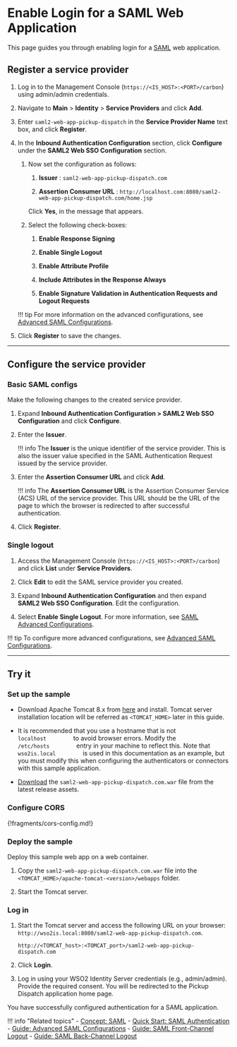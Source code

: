 # Enable Login for a SAML Web Application

This page guides you through enabling login for a [SAML]({{base_path}}/references/concepts/authentication/intro-saml/) web application. 

## Register a service provider

1.  Log in to the Management Console (`https://<IS_HOST>:<PORT>/carbon`) using admin/admin credentials. 

2.  Navigate to **Main** > **Identity** > **Service Providers** and click **Add**.

3.  Enter `saml2-web-app-pickup-dispatch` in the **Service Provider Name** text box,
    and click **Register**.

4.  In the **Inbound Authentication Configuration** section, click
    **Configure** under the **SAML2 Web SSO Configuration** section.

    1.  Now set the configuration as follows:

        1.  **Issuer** : `saml2-web-app-pickup-dispatch.com`

        2.  **Assertion Consumer URL** :  ` http://localhost.com:8080/saml2-web-app-pickup-dispatch.com/home.jsp `                       
        
        Click **Yes**, in the message that appears.

    2.  Select the following check-boxes:
        1.  **Enable Response Signing**

        2.  **Enable Single Logout**

        3.  **Enable Attribute Profile**

        4.  **Include Attributes in the Response Always**  
        
        5.  **Enable Signature Validation in Authentication Requests and Logout Requests**
    
    !!! tip
        For more information on the advanced configurations, see [Advanced SAML Configurations]({{base_path}}/guides/login/saml-app-config-advanced/).

5.  Click **Register** to save the changes.

----

## Configure the service provider

### Basic SAML configs 

Make the following changes to the created service provider.

1. Expand **Inbound Authentication Configuration > SAML2 Web SSO Configuration** and click **Configure**.

2. Enter the **Issuer**. 

    !!! info
        The **Issuer** is the unique identifier of the service provider. This is also the issuer value specified in the SAML Authentication Request issued by the service provider.
     
2. Enter the **Assertion Consumer URL** and click **Add**.
    
    !!! info
        The **Assertion Consumer URL** is the Assertion Consumer Service (ACS) URL of the service provider. This URL should be the URL of the page to which the browser is redirected to after successful authentication.

3. Click **Register**.

### Single logout

1. Access the Management Console (`https://<IS_HOST>:<PORT>/carbon`) and click **List** under **Service Providers**. 

2. Click **Edit** to edit the SAML service provider you created.

3. Expand **Inbound Authentication Configuration** and then expand **SAML2 Web SSO Configuration**. Edit the configuration.

4. Select **Enable Single Logout**. For more information, see [SAML Advanced Configurations]({{base_path}}/guides/login/saml-parameters-in-auth-request).

!!! tip
     To configure more advanced configurations, see [Advanced SAML Configurations]({{base_path}}/guides/login/saml-app-config-advanced).

----

## Try it

### Set up the sample

- Download Apache Tomcat 8.x from
[here](https://tomcat.apache.org/download-80.cgi) and install. Tomcat
server installation location will be referred as `<TOMCAT_HOME>` later
in this guide.      

- It is recommended that you use a hostname that is not
`          localhost         ` to avoid browser errors. Modify the
`          /etc/hosts         ` entry in your machine to reflect this.
Note that `          wso2is.local         ` is used in
this documentation as an example, but you must modify this when
configuring the authenticators or connectors with this sample
application.

-   [Download](https://github.com/wso2/samples-is/releases/download/v4.3.0/saml2-web-app-pickup-dispatch.com.war) the `saml2-web-app-pickup-dispatch.com.war` file from the latest release assets.

### Configure CORS

{!fragments/cors-config.md!}

### Deploy the sample

Deploy this sample web app on a web container.

1.  Copy the `saml2-web-app-pickup-dispatch.com.war` file into the `<TOMCAT_HOME>/apache-tomcat-<version>/webapps` folder. 

2.  Start the Tomcat server.

### Log in

1. Start the Tomcat server and access the following URL on your browser: `http://wso2is.local:8080/saml2-web-app-pickup-dispatch.com`.

	```
	http://<TOMCAT_host>:<TOMCAT_port>/saml2-web-app-pickup-dispatch.com
	```

2. Click **Login**.

3. Log in using your WSO2 Identity Server credentials (e.g., admin/admin). Provide the required consent. You will be redirected to the Pickup Dispatch application home page.

You have successfully configured authentication for a SAML application.

!!! info "Related topics"
    - [Concept: SAML]({{base_path}}/references/concepts/authentication/intro-saml/)
    - [Quick Start: SAML Authentication]({{base_path}}/quick-starts/webapp-saml-sample)
    - [Guide: Advanced SAML Configurations]({{base_path}}/saml-app-config-advanced)
    - [Guide: SAML Front-Channel Logout]({{base_path}}/saml-front-channel-logout)
    - [Guide: SAML Back-Channel Logout]({{base_path}}/saml-back-channel-logout)

